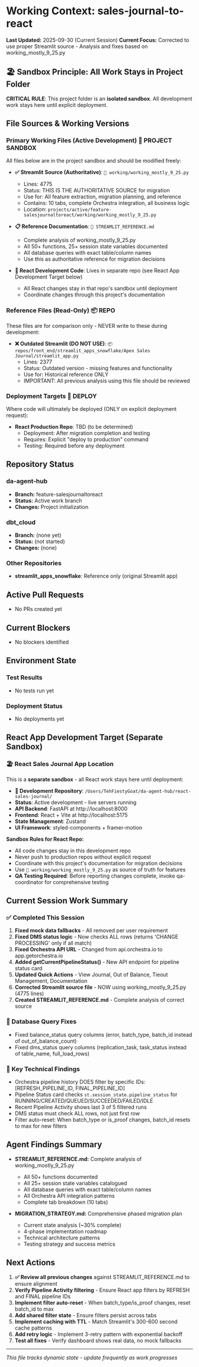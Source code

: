 # Working Context: sales-journal-to-react

**Last Updated:** 2025-09-30 (Current Session)
**Current Focus:** Corrected to use proper Streamlit source - Analysis and fixes based on working_mostly_9_25.py

## 🏖️ Sandbox Principle: All Work Stays in Project Folder

**CRITICAL RULE**: This project folder is an **isolated sandbox**. All development work stays here until explicit deployment.

## File Sources & Working Versions

### Primary Working Files (Active Development) 📁 PROJECT SANDBOX
All files below are in the project sandbox and should be modified freely:

- **✅ Streamlit Source (Authoritative)**: `📁 working/working_mostly_9_25.py`
  - Lines: 4775
  - Status: THIS IS THE AUTHORITATIVE SOURCE for migration
  - Use for: All feature extraction, migration planning, and reference
  - Contains: 10 tabs, complete Orchestra integration, all business logic
  - Location: `projects/active/feature-salesjournaltoreact/working/working_mostly_9_25.py`

- **📋 Reference Documentation**: `📁 STREAMLIT_REFERENCE.md`
  - Complete analysis of working_mostly_9_25.py
  - All 50+ functions, 25+ session state variables documented
  - All database queries with exact table/column names
  - Use this as authoritative reference for migration decisions

- **🔧 React Development Code**: Lives in separate repo (see React App Development Target below)
  - All React changes stay in that repo's sandbox until deployment
  - Coordinate changes through this project's documentation

### Reference Files (Read-Only) 📦 REPO
These files are for comparison only - NEVER write to these during development:

- **❌ Outdated Streamlit (DO NOT USE)**: `📦 repos/front_end/streamlit_apps_snowflake/Apex Sales Journal/streamlit_app.py`
  - Lines: 2377
  - Status: Outdated version - missing features and functionality
  - Use for: Historical reference ONLY
  - IMPORTANT: All previous analysis using this file should be reviewed

### Deployment Targets 🎯 DEPLOY
Where code will ultimately be deployed (ONLY on explicit deployment request):

- **React Production Repo**: TBD (to be determined)
  - Deployment: After migration completion and testing
  - Requires: Explicit "deploy to production" command
  - Testing: Required before any deployment

## Repository Status

### da-agent-hub
- **Branch:** feature-salesjournaltoreact
- **Status:** Active work branch
- **Changes:** Project initialization

### dbt_cloud
- **Branch:** (none yet)
- **Status:** (not started)
- **Changes:** (none)

### Other Repositories
- **streamlit_apps_snowflake**: Reference only (original Streamlit app)

## Active Pull Requests

<!-- Update as PRs are created -->
- No PRs created yet

## Current Blockers

<!-- Track impediments and resolution plans -->
- No blockers identified

## Environment State

### Test Results
- No tests run yet

### Deployment Status  
- No deployments yet

## React App Development Target (Separate Sandbox)

### 🏖️ React Sales Journal App Location
This is a **separate sandbox** - all React work stays here until deployment:

- **📁 Development Repository**: `/Users/TehFiestyGoat/da-agent-hub/react-sales-journal/`
- **Status**: Active development - live servers running
- **API Backend**: FastAPI at http://localhost:8000
- **Frontend**: React + Vite at http://localhost:5175
- **State Management**: Zustand
- **UI Framework**: styled-components + framer-motion

**Sandbox Rules for React Repo:**
- All code changes stay in this development repo
- Never push to production repos without explicit request
- Coordinate with this project's documentation for migration decisions
- Use `📁 working/working_mostly_9_25.py` as source of truth for features
- **QA Testing Required**: Before reporting changes complete, invoke qa-coordinator for comprehensive testing

## Current Session Work Summary

### ✅ Completed This Session
1. **Fixed mock data fallbacks** - All removed per user requirement
2. **Fixed DMS status logic** - Now checks ALL rows (returns 'CHANGE PROCESSING' only if all match)
3. **Fixed Orchestra API URL** - Changed from api.orchestra.io to app.getorchestra.io
4. **Added getCurrentPipelineStatus()** - New API endpoint for pipeline status card
5. **Updated Quick Actions** - View Journal, Out of Balance, Tieout Management, Documentation
6. **Corrected Streamlit source file** - NOW using working_mostly_9_25.py (4775 lines)
7. **Created STREAMLIT_REFERENCE.md** - Complete analysis of correct source

### 🔧 Database Query Fixes
- Fixed balance_status query columns (error, batch_type, batch_id instead of out_of_balance_count)
- Fixed dms_status query columns (replication_task, task_status instead of table_name, full_load_rows)

### 📝 Key Technical Findings
- Orchestra pipeline history DOES filter by specific IDs: [REFRESH_PIPELINE_ID, FINAL_PIPELINE_ID]
- Pipeline Status card checks `st.session_state.pipeline_status` for RUNNING/CREATED/QUEUED/SUCCEEDED/FAILED/IDLE
- Recent Pipeline Activity shows last 3 of 5 filtered runs
- DMS status must check ALL rows, not just first row
- Filter auto-reset: When batch_type or is_proof changes, batch_id resets to max for new filters

## Agent Findings Summary

- **STREAMLIT_REFERENCE.md:** Complete analysis of working_mostly_9_25.py
  - All 50+ functions documented
  - All 25+ session state variables catalogued
  - All database queries with exact table/column names
  - All Orchestra API integration patterns
  - Complete tab breakdown (10 tabs)

- **MIGRATION_STRATEGY.md:** Comprehensive phased migration plan
  - Current state analysis (~30% complete)
  - 4-phase implementation roadmap
  - Technical architecture patterns
  - Testing strategy and success metrics

## Next Actions

1. **✅ Review all previous changes** against STREAMLIT_REFERENCE.md to ensure alignment
2. **Verify Pipeline Activity filtering** - Ensure React app filters by REFRESH and FINAL pipeline IDs
3. **Implement filter auto-reset** - When batch_type/is_proof changes, reset batch_id to max
4. **Add shared filter state** - Ensure filters persist across tabs
5. **Implement caching with TTL** - Match Streamlit's 300-600 second cache patterns
6. **Add retry logic** - Implement 3-retry pattern with exponential backoff
7. **Test all fixes** - Verify dashboard shows real data, no mock fallbacks

---

*This file tracks dynamic state - update frequently as work progresses*

